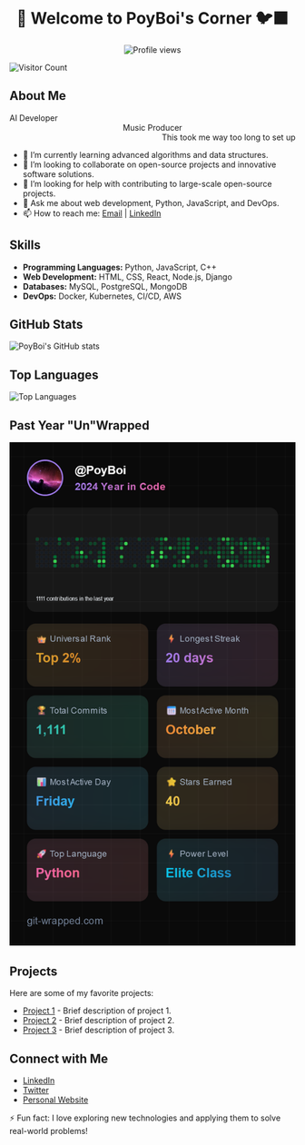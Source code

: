 <div align="center">
  <h1>👻 Welcome to PoyBoi's Corner 🐦‍⬛</h1>
</div>

<div align="center">
  <img src="https://komarev.com/ghpvc/?username=PoyBoi&color=green" alt="Profile views"/>
</div>

![Visitor Count](https://profile-counter.glitch.me/PoyBoi/count.svg)

## About Me

<div align="left">
  AI Developer
</div>

<div align="center">
  Music Producer
</div>

<div align="right">
  This took me way too long to set up
</div>


- 🌱 I’m currently learning advanced algorithms and data structures.
- 👯 I’m looking to collaborate on open-source projects and innovative software solutions.
- 🤔 I’m looking for help with contributing to large-scale open-source projects.
- 💬 Ask me about web development, Python, JavaScript, and DevOps.
- 📫 How to reach me: [Email](mailto:your-email@example.com) | [LinkedIn](https://www.linkedin.com/in/your-linkedin)

## Skills

- **Programming Languages:** Python, JavaScript, C++
- **Web Development:** HTML, CSS, React, Node.js, Django
- **Databases:** MySQL, PostgreSQL, MongoDB
- **DevOps:** Docker, Kubernetes, CI/CD, AWS

## GitHub Stats

![PoyBoi's GitHub stats](https://github-readme-stats.vercel.app/api?username=PoyBoi&show_icons=true&theme=radical)

## Top Languages

![Top Languages](https://github-readme-stats.vercel.app/api/top-langs/?username=PoyBoi&layout=compact&theme=radical)

## Past Year "Un"Wrapped

![alt text](git-wrapped-PoyBoi(1).png)

## Projects

Here are some of my favorite projects:

- [Project 1](https://github.com/PoyBoi/project1) - Brief description of project 1.
- [Project 2](https://github.com/PoyBoi/project2) - Brief description of project 2.
- [Project 3](https://github.com/PoyBoi/project3) - Brief description of project 3.

## Connect with Me

- [LinkedIn](https://www.linkedin.com/in/your-linkedin)
- [Twitter](https://twitter.com/your-twitter)
- [Personal Website](https://your-website.com)

⚡ Fun fact: I love exploring new technologies and applying them to solve real-world problems!
